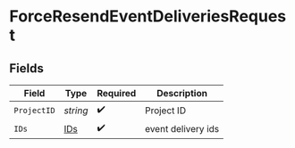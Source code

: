 # ForceResendEventDeliveriesRequest


## Fields

| Field              | Type               | Required           | Description        |
| ------------------ | ------------------ | ------------------ | ------------------ |
| `ProjectID`        | *string*           | :heavy_check_mark: | Project ID         |
| `IDs`              | [IDs](./ids.md)    | :heavy_check_mark: | event delivery ids |
